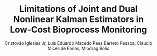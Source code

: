 ---
paperId: 20
author: Cristovão Iglesias Jr, Luis Eduardo Macedo Paes Barreto Pessoa, Claudio Miceli de Farias, Miodrag Bolic
publicationauthor: Iglesias Jr, C. et. al.
title: Limitations of Joint and Dual Nonlinear Kalman Estimators in Low-Cost Bioprocess Monitoring
pdf: Cristovao_Iglesias.pdf
poster: --
pitch: --
type: Poster
topic: Nonlinear Kalman Estimators
subtopic: Bioprocess Monitoring
link: https://doi.org/10.52591/lxai202407273
conference: icml
year: 2024
tags: icml-2024
location: Vienna, Austria
---